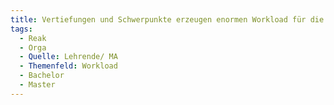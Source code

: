 ```yaml
---
title: Vertiefungen und Schwerpunkte erzeugen enormen Workload für die Lehrenden
tags:
  - Reak
  - Orga
  - Quelle: Lehrende/ MA
  - Themenfeld: Workload
  - Bachelor
  - Master
---
```

